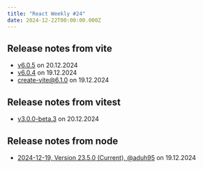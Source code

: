 ```yaml
---
title: "React Weekly #24"
date: 2024-12-22T00:00:00.000Z
---
```


## Release notes from vite

- [v6.0.5](https://github.com/vitejs/vite/releases/tag/v6.0.5) on 20.12.2024
- [v6.0.4](https://github.com/vitejs/vite/releases/tag/v6.0.4) on 19.12.2024
- [create-vite@6.1.0](https://github.com/vitejs/vite/releases/tag/create-vite%406.1.0) on 19.12.2024

## Release notes from vitest

- [v3.0.0-beta.3](https://github.com/vitest-dev/vitest/releases/tag/v3.0.0-beta.3) on 20.12.2024

## Release notes from node

- [2024-12-19, Version 23.5.0 (Current), @aduh95](https://github.com/nodejs/node/releases/tag/v23.5.0) on 19.12.2024
